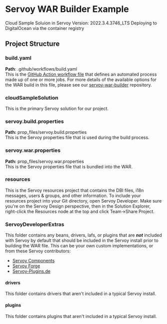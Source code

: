 # Servoy WAR Builder Example
Cloud Sample Soluion in Servoy Version: 2022.3.4.3746_LTS
Deploying to DigitalOcean via the container registry

## Project Structure

### build.yaml
**Path**: .github/workflows/build.yaml  
This is the [GitHub Action workflow file](https://docs.github.com/en/actions/using-workflows/workflow-syntax-for-github-actions) that defines an automated process made up of one or more jobs. For more details of the available options for the WAR build in this file, please see our [servoy-war-builder](https://github.com/itechpros/servoy-war-builder) repository.

### cloudSampleSolution
This is the primary Servoy solution for our project.

### servoy.build.properties
**Path:** prop_files/servoy.build.properties  
This is the Servoy properties file that is used during the build process.

### servoy.war.properties
**Path:** prop_files/servoy.war.properties  
This is the Servoy properties file that is bundled into the WAR.

### resources
This is the Servoy resources project that contains the DBI files, i18n messages, users & groups, and other information. To include your resources project into your Git directory, open Servoy Developer. Make sure you're on the Servoy Design perspective, then in the Solution Explorer, right-click the Resources node at the top and click Team->Share Project.

### ServoyDeveloperExtras
This folder contains any beans, drivers, lafs, or plugins that are ***not*** included with Servoy by default that should be included in the Servoy install prior to building the WAR file. This can be your own custom implementations, or from these Servoy contributors:
- [Servoy Components](https://servoycomponents.com)
- [Servoy Forge](https://www.servoyforge.net/)
- [Servoy-Plugins.de](http://www.servoy-plugins.de)

#### drivers
This folder contains drivers that aren't included in a typical Servoy install.

#### plugins
This folder contains plugins that aren't included in a typical Servoy install.